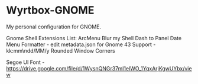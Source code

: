 # Wyrtbox-GNOME
My personal configuration for GNOME.

Gnome Shell Extensions List:
  ArcMenu
  Blur my Shell
  Dash to Panel
  Date Menu Formatter
    - edit metadata.json for Gnome 43 Support
    - kk:mm\ndd/MM/y
  Rounded Window Corners
  
  Segoe UI Font - https://drive.google.com/file/d/1WysnQNGr37ml1elWO_1YqxArjKgwUYbx/view
